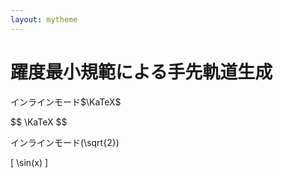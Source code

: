 ```yaml
---
layout: mytheme
---
```


# 躍度最小規範による手先軌道生成

インラインモード$\KaTeX$

\$\$
  \KaTeX
\$\$

インラインモード\(\sqrt{2}\)

\[
\sin(x)
\]
